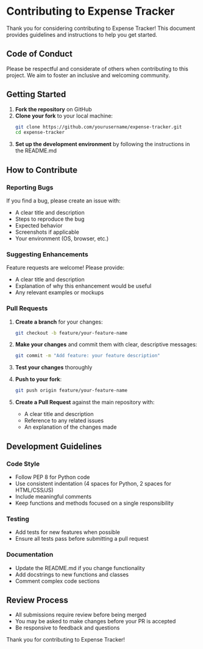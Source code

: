 # Contributing to Expense Tracker

Thank you for considering contributing to Expense Tracker! This document provides guidelines and instructions to help you get started.

## Code of Conduct

Please be respectful and considerate of others when contributing to this project. We aim to foster an inclusive and welcoming community.

## Getting Started

1. **Fork the repository** on GitHub
2. **Clone your fork** to your local machine:
   ```bash
   git clone https://github.com/yourusername/expense-tracker.git
   cd expense-tracker
   ```
3. **Set up the development environment** by following the instructions in the README.md

## How to Contribute

### Reporting Bugs

If you find a bug, please create an issue with:
- A clear title and description
- Steps to reproduce the bug
- Expected behavior
- Screenshots if applicable
- Your environment (OS, browser, etc.)

### Suggesting Enhancements

Feature requests are welcome! Please provide:
- A clear title and description
- Explanation of why this enhancement would be useful
- Any relevant examples or mockups

### Pull Requests

1. **Create a branch** for your changes:
   ```bash
   git checkout -b feature/your-feature-name
   ```
   
2. **Make your changes** and commit them with clear, descriptive messages:
   ```bash
   git commit -m "Add feature: your feature description"
   ```
   
3. **Test your changes** thoroughly
   
4. **Push to your fork**:
   ```bash
   git push origin feature/your-feature-name
   ```
   
5. **Create a Pull Request** against the main repository with:
   - A clear title and description
   - Reference to any related issues
   - An explanation of the changes made

## Development Guidelines

### Code Style

- Follow PEP 8 for Python code
- Use consistent indentation (4 spaces for Python, 2 spaces for HTML/CSS/JS)
- Include meaningful comments
- Keep functions and methods focused on a single responsibility

### Testing

- Add tests for new features when possible
- Ensure all tests pass before submitting a pull request

### Documentation

- Update the README.md if you change functionality
- Add docstrings to new functions and classes
- Comment complex code sections

## Review Process

- All submissions require review before being merged
- You may be asked to make changes before your PR is accepted
- Be responsive to feedback and questions

Thank you for contributing to Expense Tracker!

